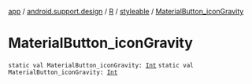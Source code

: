 [app](../../../index.md) / [android.support.design](../../index.md) / [R](../index.md) / [styleable](index.md) / [MaterialButton_iconGravity](./-material-button_icon-gravity.md)

# MaterialButton_iconGravity

`static val MaterialButton_iconGravity: `[`Int`](https://kotlinlang.org/api/latest/jvm/stdlib/kotlin/-int/index.html)
`static val MaterialButton_iconGravity: `[`Int`](https://kotlinlang.org/api/latest/jvm/stdlib/kotlin/-int/index.html)